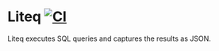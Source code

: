 
# Liteq [![CI](https://github.com/rgrannell1/liteq/actions/workflows/ci.yaml/badge.svg)](https://github.com/rgrannell1/liteq/actions/workflows/ci.yaml)

Liteq executes SQL queries and captures the results as JSON.

